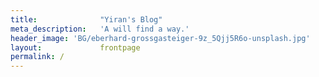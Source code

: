 ```yaml
---
title:              "Yiran's Blog"
meta_description:   'A will find a way.'
header_image: 'BG/eberhard-grossgasteiger-9z_5Qjj5R6o-unsplash.jpg'
layout:             frontpage
permalink: /
---
```

